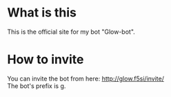 # What is this
This is the official site for my bot "Glow-bot".
# How to invite
You can invite the bot from here:
http://glow.f5si/invite/  
The bot's prefix is g.

